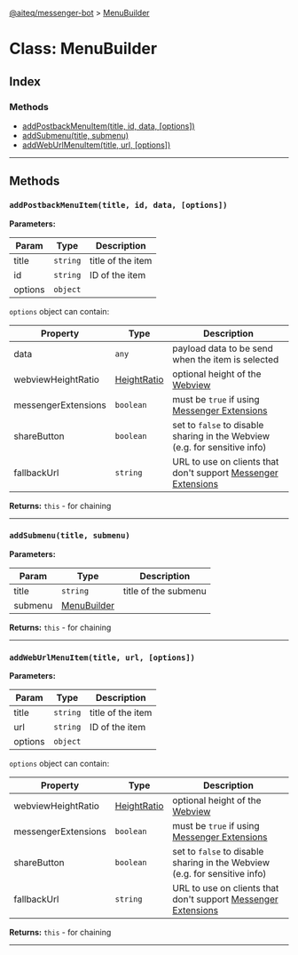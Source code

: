 [@aiteq/messenger-bot](../README.md) > [MenuBuilder](../classes/menubuilder.md)

# Class: MenuBuilder

## Index

### Methods

* [addPostbackMenuItem(title, id, data, [options])](menubuilder.md#addpostbackmenuitem)
* [addSubmenu(title, submenu)](menubuilder.md#addsubmenu)
* [addWebUrlMenuItem(title, url, [options])](menubuilder.md#addweburlmenuitem)

---

## Methods

<a id="addpostbackmenuitem"></a>
###  `addPostbackMenuItem(title, id, data, [options])`

**Parameters:**

| Param | Type | Description |
| ------ | ------ | ------ |
| title | `string`   | title of the item |
| id | `string`   | ID of the item |
| options | `object` |  |

`options` object can contain:

| Property | Type | Description |
| ------ | ------ | ------ |
| data | `any`   | payload data to be send when the item is selected |
| webviewHeightRatio | [HeightRatio](../modules/webview.heightratio.md)   | optional height of the [Webview](https://developers.facebook.com/docs/messenger-platform/send-api-reference/webview) |
| messengerExtensions | `boolean` | must be `true` if using [Messenger Extensions](https://developers.facebook.com/docs/messenger-platform/send-api-reference/webview) |
| shareButton | `boolean` | set to `false` to disable sharing in the Webview (e.g. for sensitive info) |
| fallbackUrl | `string`   | URL to use on clients that don't support [Messenger Extensions](https://developers.facebook.com/docs/messenger-platform/send-api-reference/webview) |

**Returns:** `this` - for chaining
___

<a id="addsubmenu"></a>
###  `addSubmenu(title, submenu)`

**Parameters:**

| Param | Type | Description |
| ------ | ------ | ------ |
| title | `string`   | title of the submenu |
| submenu | [MenuBuilder](menubuilder.md)   |  |

**Returns:** `this` - for chaining
___

<a id="addweburlmenuitem"></a>
###  `addWebUrlMenuItem(title, url, [options])`

**Parameters:**

| Param | Type | Description |
| ------ | ------ | ------ |
| title | `string`   | title of the item |
| url | `string`   | ID of the item |
| options | `object` |  |

`options` object can contain:

| Property | Type | Description |
| ------ | ------ | ------ |
| webviewHeightRatio | [HeightRatio](../modules/webview.heightratio.md) | optional height of the [Webview](https://developers.facebook.com/docs/messenger-platform/send-api-reference/webview) |
| messengerExtensions | `boolean`   | must be `true` if using [Messenger Extensions](https://developers.facebook.com/docs/messenger-platform/send-api-reference/webview) |
| shareButton | `boolean` | set to `false` to disable sharing in the Webview (e.g. for sensitive info) |
| fallbackUrl | `string`   | URL to use on clients that don't support [Messenger Extensions](https://developers.facebook.com/docs/messenger-platform/send-api-reference/webview) |

**Returns:** `this` - for chaining
___
